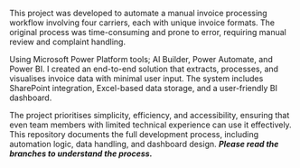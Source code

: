 This project was developed to automate a manual invoice processing workflow involving four carriers, each with unique invoice formats. 
The original process was time-consuming and prone to error, requiring manual review and complaint handling.

Using Microsoft Power Platform tools; AI Builder, Power Automate, and Power BI. 
I created an end-to-end solution that extracts, processes, and visualises invoice data with minimal user input. 
The system includes SharePoint integration, Excel-based data storage, and a user-friendly BI dashboard.

The project prioritises simplicity, efficiency, and accessibility, ensuring that even team members with limited technical experience can use it effectively. 
This repository documents the full development process, including automation logic, data handling, and dashboard design.
***Please read the branches to understand the process.***
